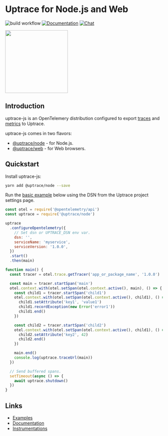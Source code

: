 # Uptrace for Node.js and Web

![build workflow](https://github.com/uptrace/uptrace-js/actions/workflows/build.yml/badge.svg)
[![Documentation](https://img.shields.io/badge/uptrace-documentation-informational)](https://uptrace.dev/get/uptrace-js-node.html)
[![Chat](https://img.shields.io/badge/-telegram-red?color=white&logo=telegram&logoColor=black)](https://t.me/uptrace)

<a href="https://uptrace.dev/get/uptrace-js-node.html">
  <img src="https://uptrace.dev/get/devicon/javascript-original.svg" height="200px" />
</a>

## Introduction

uptrace-js is an OpenTelemery distribution configured to export
[traces](https://uptrace.dev/opentelemetry/distributed-tracing.html) and
[metrics](https://uptrace.dev/opentelemetry/metrics.html) to Uptrace.

uptrace-js comes in two flavors:

- [@uptrace/node](https://uptrace.dev/get/uptrace-js-node.html) - for Node.js.
- [@uptrace/web](https://uptrace.dev/get/uptrace-js-browser.html) - for Web browsers.

## Quickstart

Install uptrace-js:

```bash
yarn add @uptrace/node --save
```

Run the [basic example](example/basic-node) below using the DSN from the Uptrace project settings
page.

```js
const otel = require('@opentelemetry/api')
const uptrace = require('@uptrace/node')

uptrace
  .configureOpentelemetry({
    // Set dsn or UPTRACE_DSN env var.
    dsn: '',
    serviceName: 'myservice',
    serviceVersion: '1.0.0',
  })
  .start()
  .then(main)

function main() {
  const tracer = otel.trace.getTracer('app_or_package_name', '1.0.0')

  const main = tracer.startSpan('main')
  otel.context.with(otel.setSpan(otel.context.active(), main), () => {
    const child1 = tracer.startSpan('child1')
    otel.context.with(otel.setSpan(otel.context.active(), child1), () => {
      child1.setAttribute('key1', 'value1')
      child1.recordException(new Error('error1'))
      child1.end()
    })

    const child2 = tracer.startSpan('child2')
    otel.context.with(otel.setSpan(otel.context.active(), child1), () => {
      child2.setAttribute('key2', 42)
      child2.end()
    })

    main.end()
    console.log(uptrace.traceUrl(main))
  })

  // Send buffered spans.
  setTimeout(async () => {
    await uptrace.shutdown()
  })
}
```

## Links

- [Examples](example)
- [Documentation](https://uptrace.dev/get/uptrace-js-node.html)
- [Instrumentations](https://uptrace.dev/opentelemetry/instrumentations/?lang=js)
